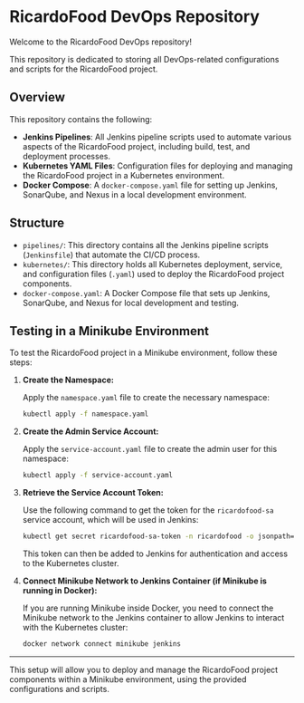 # RicardoFood DevOps Repository

Welcome to the RicardoFood DevOps repository! 

This repository is dedicated to storing all DevOps-related configurations and scripts for the RicardoFood project.

## Overview

This repository contains the following:

- **Jenkins Pipelines**: All Jenkins pipeline scripts used to automate various aspects of the RicardoFood project, including build, test, and deployment processes.
- **Kubernetes YAML Files**: Configuration files for deploying and managing the RicardoFood project in a Kubernetes environment.
- **Docker Compose**: A `docker-compose.yaml` file for setting up Jenkins, SonarQube, and Nexus in a local development environment.

## Structure

- `pipelines/`: This directory contains all the Jenkins pipeline scripts (`Jenkinsfile`) that automate the CI/CD process.
- `kubernetes/`: This directory holds all Kubernetes deployment, service, and configuration files (`.yaml`) used to deploy the RicardoFood project components.
- `docker-compose.yaml`: A Docker Compose file that sets up Jenkins, SonarQube, and Nexus for local development and testing.

## Testing in a Minikube Environment

To test the RicardoFood project in a Minikube environment, follow these steps:

1. **Create the Namespace:**

   Apply the `namespace.yaml` file to create the necessary namespace:

   ```bash
   kubectl apply -f namespace.yaml
   ```

2. **Create the Admin Service Account:**

   Apply the `service-account.yaml` file to create the admin user for this namespace:

   ```bash
   kubectl apply -f service-account.yaml
   ```

3. **Retrieve the Service Account Token:**

   Use the following command to get the token for the `ricardofood-sa` service account, which will be used in Jenkins:

   ```bash
   kubectl get secret ricardofood-sa-token -n ricardofood -o jsonpath="{.data.token}" | base64 --decode
   ```

   This token can then be added to Jenkins for authentication and access to the Kubernetes cluster.

4. **Connect Minikube Network to Jenkins Container (if Minikube is running in Docker):**

   If you are running Minikube inside Docker, you need to connect the Minikube network to the Jenkins container to allow Jenkins to interact with the Kubernetes cluster:

   ```bash
   docker network connect minikube jenkins
   ```

---

This setup will allow you to deploy and manage the RicardoFood project components within a Minikube environment, using the provided configurations and scripts.